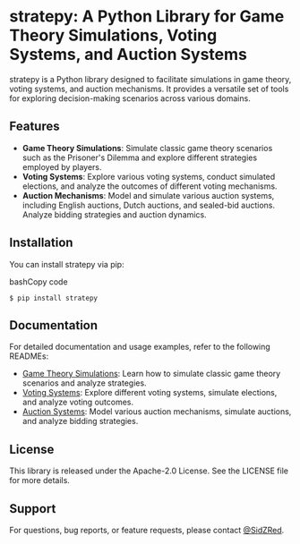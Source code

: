 # stratepy: A Python Library for Game Theory Simulations, Voting Systems, and Auction Systems

stratepy is a Python library designed to facilitate simulations in game theory, voting systems, and auction mechanisms. It provides a versatile set of tools for exploring decision-making scenarios across various domains.

## Features

-   **Game Theory Simulations**: Simulate classic game theory scenarios such as the Prisoner's Dilemma and explore different strategies employed by players.
-   **Voting Systems**: Explore various voting systems, conduct simulated elections, and analyze the outcomes of different voting mechanisms.
-   **Auction Mechanisms**: Model and simulate various auction systems, including English auctions, Dutch auctions, and sealed-bid auctions. Analyze bidding strategies and auction dynamics.

## Installation

You can install stratepy via pip:

bashCopy code

`$ pip install stratepy` 

## Documentation

For detailed documentation and usage examples, refer to the following READMEs:

-   [Game Theory Simulations](https://github.com/SidZRed/stratepy/prisoners_dilemma/README.md): Learn how to simulate classic game theory scenarios and analyze strategies.
-   [Voting Systems](https://github.com/SidZRed/stratepy/voting_systems/README.md): Explore different voting systems, simulate elections, and analyze voting outcomes.
-   [Auction Systems](https://github.com/SidZRed/stratepy/auction_systems/README.md): Model various auction mechanisms, simulate auctions, and analyze bidding strategies.

## License

This library is released under the Apache-2.0 License. See the LICENSE file for more details.

## Support

For questions, bug reports, or feature requests, please contact [@SidZRed](https://github.com/SidZRed).
